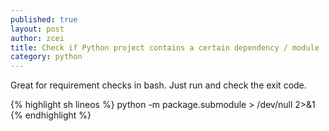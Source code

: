 ```yaml
---
published: true
layout: post
author: zcei
title: Check if Python project contains a certain dependency / module
category: python
---
```

Great for requirement checks in bash.
Just run and check the exit code.

{% highlight sh lineos %}
python -m package.submodule > /dev/null 2>&1
{% endhighlight %}
